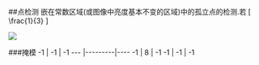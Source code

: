 ##点检测
嵌在常数区域(或图像中亮度基本不变的区域)中的孤立点的检测.若
\[ \frac{1}{3} \]

![](http://7xofg7.com1.z0.glb.clouddn.com/点检测.png)

###掩模
-1  |   -1    | -1
--- |---------|----
-1  |    8    | -1
-1  |   -1    | -1

